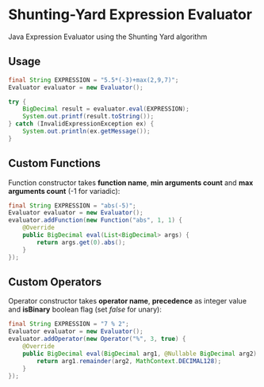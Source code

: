 # Shunting-Yard Expression Evaluator
Java Expression Evaluator using the Shunting Yard algorithm

## Usage

```java
final String EXPRESSION = "5.5*(-3)+max(2,9,7)";
Evaluator evaluator = new Evaluator();

try {
    BigDecimal result = evaluator.eval(EXPRESSION);
    System.out.printf(result.toString());
} catch (InvalidExpressionException ex) {
    System.out.println(ex.getMessage());
}
```

## Custom Functions
Function constructor takes **function name**, **min arguments count** and **max arguments count** (-1 for variadic):
```java
final String EXPRESSION = "abs(-5)";
Evaluator evaluator = new Evaluator();
evaluator.addFunction(new Function("abs", 1, 1) {
    @Override
    public BigDecimal eval(List<BigDecimal> args) {
        return args.get(0).abs();
    }
});
```

## Custom Operators
Operator constructor takes **operator name**, **precedence** as integer value and **isBinary** boolean flag (set *false* for unary): 
```java
final String EXPRESSION = "7 % 2";
Evaluator evaluator = new Evaluator();
evaluator.addOperator(new Operator("%", 3, true) {
    @Override
    public BigDecimal eval(BigDecimal arg1, @Nullable BigDecimal arg2) {
        return arg1.remainder(arg2, MathContext.DECIMAL128);
    }
});
```
